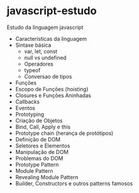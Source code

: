 # javascript-estudo
Estudo da linguagem javascript


* Características da linguagem
* Sintaxe básica
  * var, let, const
  * null vs undefined
  * Operadores
  * typeof
  * Conversao de tipos
* Funções
* Escopo de Funções (hoisting)
* Closures e Funções Aninhadas
* Callbacks
* Eventos
* Prototyping
* Criação de Objetos
* Bind, Call, Apply e this
* Prototype chain (herança de protótipos)
* Definição de DOM
* Seletores e Elementos
* Manipulação de DOM
* Problemas do DOM
* Prototype Pattern
* Module Pattern
* Revealing Module Pattern
* Builder, Constructors e outros patterns famosos

